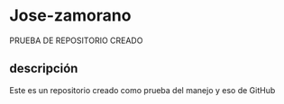 # Jose-zamorano
PRUEBA DE REPOSITORIO CREADO

## descripción
Este es un repositorio creado como prueba del manejo y eso de GitHub
